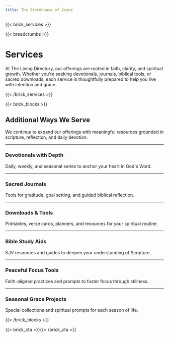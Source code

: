 ```yaml
---
title: The Storehouse of Grace
---
```


{{< brick_services >}}

{{< breadcrumbs >}}

# Services

At The Living Directory, our offerings are rooted in faith, clarity, and spiritual growth. Whether you're seeking devotionals, journals, biblical tools, or sacred downloads, each service is thoughtfully prepared to help you live with intention and grace.

{{< /brick_services >}}


{{< brick_blocks >}}

## Additional Ways We Serve

We continue to expand our offerings with meaningful resources grounded in scripture, reflection, and daily devotion.

---

### Devotionals with Depth

Daily, weekly, and seasonal series to anchor your heart in God's Word.

[](/devotionals/)

---

### Sacred Journals

Tools for gratitude, goal setting, and guided biblical reflection.

[](/journals/)

---

### Downloads & Tools

Printables, verse cards, planners, and resources for your spiritual routine.

[](/downloads/)

---

### Bible Study Aids

KJV resources and guides to deepen your understanding of Scripture.

[](/bible-kjv/)

---

### Peaceful Focus Tools

Faith-aligned practices and prompts to foster focus through stillness.

[](/storehouse/)

---

### Seasonal Grace Projects

Special collections and spiritual prompts for each season of life.

[](/storehouse/)

{{< /brick_blocks >}}

{{< brick_cta >}}{{< /brick_cta >}}
